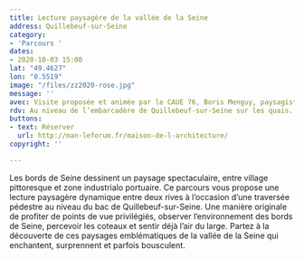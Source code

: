 ```yaml
---
title: Lecture paysagère de la vallée de la Seine
address: Quillebeuf-sur-Seine
category:
- 'Parcours '
dates:
- 2020-10-03 15:00
lat: "49.4627"
lon: "0.5519"
image: "/files/zz2020-rose.jpg"
message: ''
avec: Visite proposée et animée par le CAUE 76, Boris Menguy, paysagiste-urbaniste.
rdv: Au niveau de l’embarcadère de Quillebeuf-sur-Seine sur les quais.
buttons:
- text: Réserver
  url: http://man-leforum.fr/maison-de-l-architecture/
copyright: ''

---
```

Les bords de Seine dessinent un paysage spectaculaire, entre village pittoresque et zone industrialo portuaire. Ce parcours vous propose une lecture paysagère dynamique entre deux rives à l’occasion d’une traversée pédestre au niveau du bac de Quillebeuf-sur-Seine. Une manière originale de profiter de points de vue privilégiés, observer l’environnement des bords de Seine, percevoir les coteaux et sentir déjà l’air du large. Partez à la découverte de ces paysages emblématiques de la vallée de la Seine qui enchantent, surprennent et parfois bousculent.